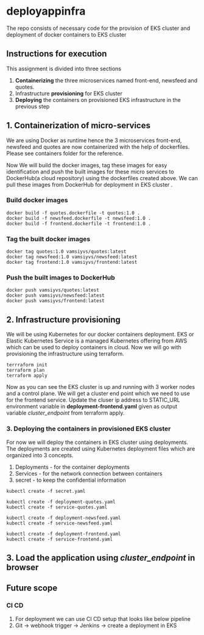 # deployappinfra
The repo consists of necessary code for the provision of EKS cluster and deployment of docker containers to EKS cluster

## Instructions for execution
This assignment is divided into three sections

1. **Containerizing** the three microservices named front-end, newsfeed and quotes.
2. Infrastructure **provisioning** for EKS cluster
3. **Deploying** the containers on provisioned EKS infrastructure in the previous step

## 1. Containerization of micro-services

We are using Docker as runtime hence the 3 microservices front-end, newsfeed and quotes are now containerized with the help of dockerfiles. Please see containers folder for the reference.

Now We will build the docker images, tag these images for easy identification and push the built images for these micro services to DockerHub(a cloud repository) using the dockerfiles created above. We can pull these images from DockerHub for deployment in EKS cluster .

### Build docker images
```
docker build -f quotes.dockerfile -t quotes:1.0 .
docker build -f newsfeed.dockerfile -t newsfeed:1.0 .
docker build -f frontend.dockerfile -t frontend:1.0 .
```

### Tag the built docker images
```
docker tag quotes:1.0 vamsiyvs/quotes:latest
docker tag newsfeed:1.0 vamsiyvs/newsfeed:latest
docker tag frontend:1.0 vamsiyvs/frontend:latest
```

### Push the built images to DockerHub
```
docker push vamsiyvs/quotes:latest
docker push vamsiyvs/newsfeed:latest
docker push vamsiyvs/frontend:latest
```

## 2. Infrastructure provisioning

We will be using Kubernetes for our docker containers deployment. EKS or Elastic Kubernetes Service is a managed Kubernetes offering from AWS which can be used to deploy containers in cloud. Now we will go with provisioning the infrastructure using terraform.
```
terrraform init
terraform plan
terraform apply
```
Now as you can see the EKS cluster is up and running with 3 worker nodes and a control plane. We will get a cluster end point which we need to use for the frontend service.
Update the cluser ip address to STATIC_URL environment variable in **deployment-frontend.yaml** given as output variable *cluster_endpoint* from terraform apply.

### 3. Deploying the containers in provisioned EKS cluster 

For now we will deploy the containers in EKS cluster using deployments. The deployments are created using Kubernetes deployment files which are organized into 3 concepts.
1. Deployments - for the container deployments
2. Services - for the network connection between containers
3. secret - to keep the confidential information

```
kubectl create -f secret.yaml

kubectl create -f deployment-quotes.yaml
kubectl create -f service-quotes.yaml 

kubectl create -f deployment-newsfeed.yaml
kubectl create -f service-newsfeed.yaml

kubectl create -f deployment-frontend.yaml
kubectl create -f service-frontend.yaml 
```

## 3. Load the application using *cluster_endpoint* in browser

## Future scope
### CI CD
1. For deployment we can use CI CD setup that looks like below pipeline
2. Git -> webhook trigger -> Jenkins -> create a deployment in EKS

